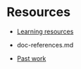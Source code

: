 # Resources

- [Learning resources](learning-resources.md)
+ doc-references.md
- [Past work](past-work.md)
